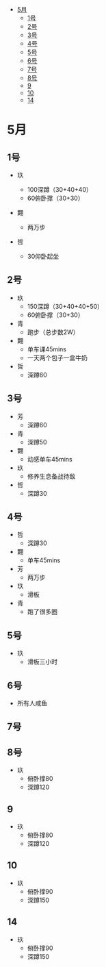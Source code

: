 - [5月](#5月)
    - [1号](#1号)
    - [2号](#2号)
    - [3号](#3号)
    - [4号](#4号)
    - [5号](#5号)
    - [6号](#6号)
    - [7号](#7号)
    - [8号](#8号)
    - [9](9)
    - [10](10)
    - [14](14)

# 5月

## 1号

- 玖
    - 100深蹲（30+40+40）
    - 60俯卧撑（30+30）
- 翾
    - 两万步

- 哲
    - 30仰卧起坐


## 2号

- 玖
    - 150深蹲（30+40+40+50）
    - 60俯卧撑（30+30）
- 青
    - 跑步（总步数2W）
- 翾
    - 单车课45mins
    - 一天两个包子一盒牛奶
- 哲
    - 深蹲60
    
## 3号

- 芳
    - 深蹲60
- 青
    - 深蹲50
- 翾
    - 动感单车45mins
- 玖
    - 修养生息备战待敌
- 哲
    - 深蹲30

## 4号

- 哲
    - 深蹲30
- 翾
    - 单车45mins
- 芳
    - 两万步
- 玖
    - 滑板
- 青
    - 跑了很多圈
    
## 5号

- 玖
    - 滑板三小时

## 6号

- 所有人咸鱼

## 7号

## 8号

- 玖
    - 俯卧撑80
    - 深蹲120

## 9

- 玖
    - 俯卧撑80
    - 深蹲120

## 10

- 玖
    - 俯卧撑90
    - 深蹲150

## 14

- 玖
    - 俯卧撑90
    - 深蹲150



